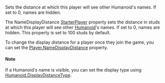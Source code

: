 Sets the distance at which this player will see other Humanoid's names. If
set to 0, names are hidden.

The NameDisplayDistance [StarterPlayer](https://create.roblox.com/docs/reference/engine/classes/StarterPlayer) property sets the distance in
studs at which this player will see other [Humanoid](https://create.roblox.com/docs/reference/engine/classes/Humanoid)'s names. If set to 0,
names are hidden. This property is set to 100 studs by default.

To change the display distance for a player once they join the game, you
can set the [Player.NameDisplayDistance](https://create.roblox.com/docs/reference/engine/classes/Player#NameDisplayDistance) property.

#### Note

If a Humanoid's name is visible, you can set the display type using
[Humanoid.DisplayDistanceType](https://create.roblox.com/docs/reference/engine/classes/Humanoid#DisplayDistanceType).